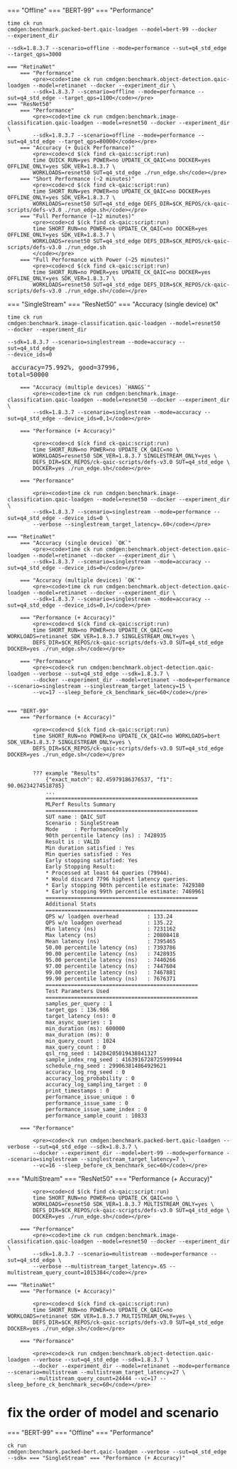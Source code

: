 === "Offline"
    === "BERT-99"
        === "Performance"
            <pre><code>time ck run cmdgen:benchmark.packed-bert.qaic-loadgen --model=bert-99 --docker --experiment_dir \
            --sdk=1.8.3.7 --scenario=offline --mode=performance --sut=q4_std_edge --target_qps=3000</code></pre>
            
    === "RetinaNet"
        === "Performance"
            <pre><code>time ck run cmdgen:benchmark.object-detection.qaic-loadgen --model=retinanet --docker --experiment_dir \
            --sdk=1.8.3.7 --scenario=offline --mode=performance --sut=q4_std_edge --target_qps=1100</code></pre>
    === "ResNet50"
        === "Performance"
            <pre><code>time ck run cmdgen:benchmark.image-classification.qaic-loadgen --model=resnet50 --docker --experiment_dir \
            --sdk=1.8.3.7 --scenario=offline --mode=performance --sut=q4_std_edge --target_qps=80000</code></pre>
        === "Accuracy (+ Quick Performance)"
            <pre><code>cd $(ck find ck-qaic:script:run)
            time QUICK_RUN=yes POWER=no UPDATE_CK_QAIC=no DOCKER=yes OFFLINE_ONLY=yes SDK_VER=1.8.3.7 \
            WORKLOADS=resnet50 SUT=q4_std_edge ./run_edge.sh</code></pre>
        === "Short Performance (~2 minutes)"
            <pre><code>cd $(ck find ck-qaic:script:run)
            time SHORT_RUN=yes POWER=no UPDATE_CK_QAIC=no DOCKER=yes OFFLINE_ONLY=yes SDK_VER=1.8.3.7 \
            WORKLOADS=resnet50 SUT=q4_std_edge DEFS_DIR=$CK_REPOS/ck-qaic-scripts/defs-v3.0 ./run_edge.sh</code></pre>
        === "Full Performance (~12 minutes)"
            <pre><code>cd $(ck find ck-qaic:script:run)
            time SHORT_RUN=no POWER=no UPDATE_CK_QAIC=no DOCKER=yes OFFLINE_ONLY=yes SDK_VER=1.8.3.7 \
            WORKLOADS=resnet50 SUT=q4_std_edge DEFS_DIR=$CK_REPOS/ck-qaic-scripts/defs-v3.0 ./run_edge.sh
            </code></pre>
        === "Full Performance with Power (~25 minutes)"
            <pre><code>cd $(ck find ck-qaic:script:run)
            time SHORT_RUN=no POWER=yes UPDATE_CK_QAIC=no DOCKER=yes OFFLINE_ONLY=yes SDK_VER=1.8.3.7 \
            WORKLOADS=resnet50 SUT=q4_std_edge DEFS_DIR=$CK_REPOS/ck-qaic-scripts/defs-v3.0 ./run_edge.sh</code></pre>

=== "SingleStream"
    === "ResNet50"
        === "Accuracy (single device) `OK`"
            <pre><code>time ck run cmdgen:benchmark.image-classification.qaic-loadgen --model=resnet50 --docker --experiment_dir \
            --sdk=1.8.3.7 --scenario=singlestream --mode=accuracy --sut=q4_std_edge --device_ids=0</code></pre>
            <pre>
            accuracy=75.992%, good=37996, total=50000
            </pre>

        === "Accuracy (multiple devices) `HANGS`"
            <pre><code>time ck run cmdgen:benchmark.image-classification.qaic-loadgen --model=resnet50 --docker --experiment_dir \
            --sdk=1.8.3.7 --scenario=singlestream --mode=accuracy --sut=q4_std_edge --device_ids=0,1</code></pre>

        === "Performance (+ Accuracy)"

            <pre><code>cd $(ck find ck-qaic:script:run)
            time SHORT_RUN=no POWER=no UPDATE_CK_QAIC=no \
            WORKLOADS=resnet50 SDK_VER=1.8.3.7 SINGLESTREAM_ONLY=yes \
            DEFS_DIR=$CK_REPOS/ck-qaic-scripts/defs-v3.0 SUT=q4_std_edge \
            DOCKER=yes ./run_edge.sh</code></pre>

        === "Performance"

            <pre><code>time ck run cmdgen:benchmark.image-classification.qaic-loadgen --model=resnet50 --docker --experiment_dir \
            --sdk=1.8.3.7 --scenario=singlestream --mode=performance --sut=q4_std_edge --device_ids=0 \
            --verbose --singlestream_target_latency=.60</code></pre>

    === "RetinaNet"
        === "Accuracy (single device) `OK`"
            <pre><code>time ck run cmdgen:benchmark.object-detection.qaic-loadgen --model=retinanet --docker --experiment_dir \
            --sdk=1.8.3.7 --scenario=singlestream --mode=accuracy --sut=q4_std_edge --device_ids=0</code></pre>

        === "Accuracy (multiple devices) `OK`"
            <pre><code>time ck run cmdgen:benchmark.object-detection.qaic-loadgen --model=retinanet --docker --experiment_dir \
            --sdk=1.8.3.7 --scenario=singlestream --mode=accuracy --sut=q4_std_edge --device_ids=0,1</code></pre>

        === "Performance (+ Accuracy)"
            <pre><code>cd $(ck find ck-qaic:script:run)
            time SHORT_RUN=no POWER=no UPDATE_CK_QAIC=no WORKLOADS=retinanet SDK_VER=1.8.3.7 SINGLESTREAM_ONLY=yes \
            DEFS_DIR=$CK_REPOS/ck-qaic-scripts/defs-v3.0 SUT=q4_std_edge DOCKER=yes ./run_edge.sh</code></pre>

        === "Performance"
            <pre><code>ck run cmdgen:benchmark.object-detection.qaic-loadgen --verbose --sut=q4_std_edge --sdk=1.8.3.7 \
            --docker --experiment_dir --model=retinanet --mode=performance --scenario=singlestream --singlestream_target_latency=15 \
            --vc=17 --sleep_before_ck_benchmark_sec=60</code></pre>


    === "BERT-99"
        === "Performance (+ Accuracy)"

            <pre><code>cd $(ck find ck-qaic:script:run)
            time SHORT_RUN=no POWER=no UPDATE_CK_QAIC=no WORKLOADS=bert SDK_VER=1.8.3.7 SINGLESTREAM_ONLY=yes \
            DEFS_DIR=$CK_REPOS/ck-qaic-scripts/defs-v3.0 SUT=q4_std_edge DOCKER=yes ./run_edge.sh</code></pre>
            

            ??? example "Results"
                {"exact_match": 82.45979186376537, "f1": 90.06234274518785}
                ...
                ================================================
                MLPerf Results Summary
                ================================================
                SUT name : QAIC_SUT
                Scenario : SingleStream
                Mode     : PerformanceOnly
                90th percentile latency (ns) : 7428935
                Result is : VALID
                Min duration satisfied : Yes
                Min queries satisfied : Yes
                Early stopping satisfied: Yes
                Early Stopping Result:
                * Processed at least 64 queries (79944).
                * Would discard 7796 highest latency queries.
                * Early stopping 90th percentile estimate: 7429380
                * Early stopping 99th percentile estimate: 7469961
                ================================================
                Additional Stats
                ================================================
                QPS w/ loadgen overhead         : 133.24
                QPS w/o loadgen overhead        : 135.22
                Min latency (ns)                : 7231162
                Max latency (ns)                : 20808418
                Mean latency (ns)               : 7395465
                50.00 percentile latency (ns)   : 7393786
                90.00 percentile latency (ns)   : 7428935
                95.00 percentile latency (ns)   : 7440266
                97.00 percentile latency (ns)   : 7447604
                99.00 percentile latency (ns)   : 7467881
                99.90 percentile latency (ns)   : 7676371
                ================================================
                Test Parameters Used
                ================================================
                samples_per_query : 1
                target_qps : 136.986
                target_latency (ns): 0
                max_async_queries : 1
                min_duration (ms): 600000
                max_duration (ms): 0
                min_query_count : 1024
                max_query_count : 0
                qsl_rng_seed : 14284205019438841327
                sample_index_rng_seed : 4163916728725999944
                schedule_rng_seed : 299063814864929621
                accuracy_log_rng_seed : 0
                accuracy_log_probability : 0
                accuracy_log_sampling_target : 0
                print_timestamps : 0
                performance_issue_unique : 0
                performance_issue_same : 0
                performance_issue_same_index : 0
                performance_sample_count : 10833

        === "Performance"

            <pre><code>ck run cmdgen:benchmark.packed-bert.qaic-loadgen --verbose --sut=q4_std_edge --sdk=1.8.3.7 \
            --docker --experiment_dir --model=bert-99 --mode=performance --scenario=singlestream --singlestream_target_latency=7 \
            --vc=16 --sleep_before_ck_benchmark_sec=60</code></pre>

=== "MultiStream"
    === "ResNet50"
        === "Performance (+ Accuracy)"

            <pre><code>cd $(ck find ck-qaic:script:run)
            time SHORT_RUN=no POWER=no UPDATE_CK_QAIC=no \
            WORKLOADS=resnet50 SDK_VER=1.8.3.7 MULTISTREAM_ONLY=yes \
            DEFS_DIR=$CK_REPOS/ck-qaic-scripts/defs-v3.0 SUT=q4_std_edge \
            DOCKER=yes ./run_edge.sh</code></pre>

        === "Performance"
            <pre><code>time ck run cmdgen:benchmark.image-classification.qaic-loadgen --model=resnet50 --docker --experiment_dir \
            --sdk=1.8.3.7 --scenario=multistream --mode=performance --sut=q4_std_edge \
            --verbose --multistream_target_latency=.65 --multistream_query_count=1015384</code></pre>

    === "RetinaNet"
        === "Performance (+ Accuracy)"

            <pre><code>cd $(ck find ck-qaic:script:run)
            time SHORT_RUN=no POWER=no UPDATE_CK_QAIC=no WORKLOADS=retinanet SDK_VER=1.8.3.7 MULTISTREAM_ONLY=yes \
            DEFS_DIR=$CK_REPOS/ck-qaic-scripts/defs-v3.0 SUT=q4_std_edge DOCKER=yes ./run_edge.sh</code></pre>

        === "Performance"

            <pre><code>ck run cmdgen:benchmark.object-detection.qaic-loadgen --verbose --sut=q4_std_edge --sdk=1.8.3.7 \
            --docker --experiment_dir --model=retinanet --mode=performance --scenario=multistream --multistream_target_latency=27 \
            --multistream_query_count=24444 --vc=17 --sleep_before_ck_benchmark_sec=60</code></pre>


# fix the order of model and scenario

=== "BERT-99"
    === "Offline"
        === "Performance"
                <pre><code>ck run cmdgen:benchmark.packed-bert.qaic-loadgen --verbose --sut=q4_std_edge --sdk=
    === "SingleStream"
        === "Performance (+ Accuracy)"
            